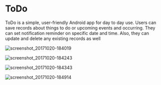 # ToDo
ToDo is a simple, user-friendly Android app for day to day use. Users can save records about things to do or upcoming events and occurring. They can set notification reminder on specific date and time. Also, they can update and delete any existing records as well

[](url)
![screenshot_20171020-184019](https://user-images.githubusercontent.com/27827295/31832376-9a10857a-b5e8-11e7-84e2-e954631554c0.png)

![screenshot_20171020-184243](https://user-images.githubusercontent.com/27827295/31832377-9a4f9f94-b5e8-11e7-9934-4056f8aa246c.png)

![screenshot_20171020-184343](https://user-images.githubusercontent.com/27827295/31832378-9ac8dc56-b5e8-11e7-8041-79c8ebead79c.png)

![screenshot_20171020-184914](https://user-images.githubusercontent.com/27827295/31832379-9b1ca5f2-b5e8-11e7-88e7-6b976a615317.png)
